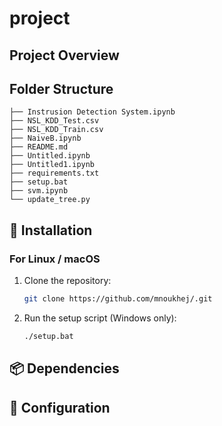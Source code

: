 # project

## Project Overview


## Folder Structure

<!-- TREE_START -->
```
├── Instrusion Detection System.ipynb
├── NSL_KDD_Test.csv
├── NSL_KDD_Train.csv
├── NaiveB.ipynb
├── README.md
├── Untitled.ipynb
├── Untitled1.ipynb
├── requirements.txt
├── setup.bat
├── svm.ipynb
└── update_tree.py
```
<!-- TREE_END -->


## 🚀 Installation

### For Linux / macOS

1. Clone the repository:
   ```bash
   git clone https://github.com/mnoukhej/.git

2. Run the setup script (Windows only):
   ```bash
   ./setup.bat


## 📦 Dependencies
<!-- - Python 3.7+
- pandas
- openpyxl
- numpy -->

## 🔧 Configuration

